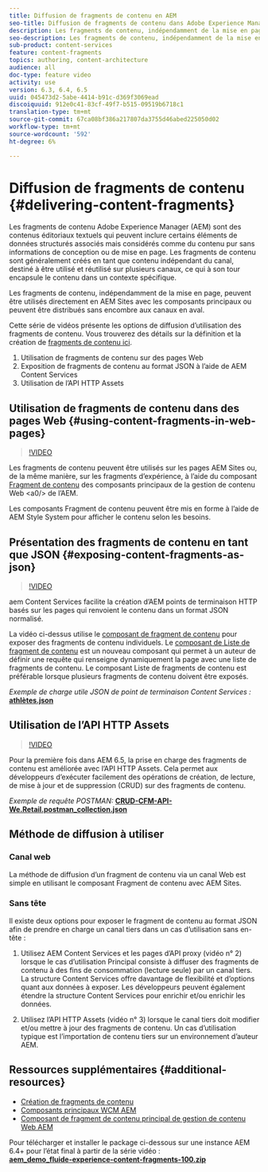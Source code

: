 ```yaml
---
title: Diffusion de fragments de contenu en AEM
seo-title: Diffusion de fragments de contenu dans Adobe Experience Manager
description: Les fragments de contenu, indépendamment de la mise en page, peuvent être utilisés directement en AEM Sites avec les composants principaux ou peuvent être distribués sans encombre aux canaux en aval.
seo-description: Les fragments de contenu, indépendamment de la mise en page, peuvent être utilisés directement en AEM Sites avec les composants principaux ou peuvent être distribués sans encombre aux canaux en aval.
sub-product: content-services
feature: content-fragments
topics: authoring, content-architecture
audience: all
doc-type: feature video
activity: use
version: 6.3, 6.4, 6.5
uuid: 045473d2-5abe-4414-b91c-d369f3069ead
discoiquuid: 912e0c41-83cf-49f7-b515-09519b6718c1
translation-type: tm+mt
source-git-commit: 67ca08bf386a217807da3755d46abed225050d02
workflow-type: tm+mt
source-wordcount: '592'
ht-degree: 6%

---
```



# Diffusion de fragments de contenu {#delivering-content-fragments}

Les fragments de contenu Adobe Experience Manager (AEM) sont des contenus éditoriaux textuels qui peuvent inclure certains éléments de données structurés associés mais considérés comme du contenu pur sans informations de conception ou de mise en page. Les fragments de contenu sont généralement créés en tant que contenu indépendant du canal, destiné à être utilisé et réutilisé sur plusieurs canaux, ce qui à son tour encapsule le contenu dans un contexte spécifique.

Les fragments de contenu, indépendamment de la mise en page, peuvent être utilisés directement en AEM Sites avec les composants principaux ou peuvent être distribués sans encombre aux canaux en aval.

Cette série de vidéos présente les options de diffusion d’utilisation des fragments de contenu. Vous trouverez des détails sur la définition et la création de [fragments de contenu ici](content-fragments-feature-video-use.md).

1. Utilisation de fragments de contenu sur des pages Web
2. Exposition de fragments de contenu au format JSON à l’aide de AEM Content Services
3. Utilisation de l’API HTTP Assets

## Utilisation de fragments de contenu dans des pages Web {#using-content-fragments-in-web-pages}

>[!VIDEO](https://video.tv.adobe.com/v/22449/?quality=12&learn=on)

Les fragments de contenu peuvent être utilisés sur les pages AEM Sites ou, de la même manière, sur les fragments d’expérience, à l’aide du composant [Fragment de contenu](https://docs.adobe.com/content/help/fr-FR/experience-manager-core-components/using/components/content-fragment-component.html) des composants principaux de la gestion de contenu Web &lt;a0/> de l’AEM.

Les composants Fragment de contenu peuvent être mis en forme à l’aide de AEM Style System pour afficher le contenu selon les besoins.

## Présentation des fragments de contenu en tant que JSON {#exposing-content-fragments-as-json}

>[!VIDEO](https://video.tv.adobe.com/v/22448/?quality=12&learn=on)

aem Content Services facilite la création d’AEM points de terminaison HTTP basés sur les pages qui renvoient le contenu dans un format JSON normalisé.

La vidéo ci-dessus utilise le [composant de fragment de contenu](https://docs.adobe.com/content/help/en/experience-manager-core-components/using/components/content-fragment-component.html) pour exposer des fragments de contenu individuels. Le [composant de Liste de fragment de contenu](https://docs.adobe.com/content/help/en/experience-manager-core-components/using/components/content-fragment-list.html) est un nouveau composant qui permet à un auteur de définir une requête qui renseigne dynamiquement la page avec une liste de fragments de contenu. Le composant Liste de fragments de contenu est préférable lorsque plusieurs fragments de contenu doivent être exposés.

*Exemple de charge utile JSON de point de terminaison Content Services :*\
**[athlètes.json](assets/athletes.json)**

## Utilisation de l’API HTTP Assets

>[!VIDEO](https://video.tv.adobe.com/v/26390/?quality=12&learn=on)

Pour la première fois dans AEM 6.5, la prise en charge des fragments de contenu est améliorée avec l’API HTTP Assets. Cela permet aux développeurs d’exécuter facilement des opérations de création, de lecture, de mise à jour et de suppression (CRUD) sur des fragments de contenu.

*Exemple de requête POSTMAN:*
**[CRUD-CFM-API-We.Retail.postman_collection.json](assets/CRUD-CFM-API-We.Retail.postman_collection.json)**

## Méthode de diffusion à utiliser

### Canal web

La méthode de diffusion d’un fragment de contenu via un canal Web est simple en utilisant le composant Fragment de contenu avec AEM Sites.

### Sans tête

Il existe deux options pour exposer le fragment de contenu au format JSON afin de prendre en charge un canal tiers dans un cas d’utilisation sans en-tête :

1. Utilisez AEM Content Services et les pages d’API proxy (vidéo n° 2) lorsque le cas d’utilisation Principal consiste à diffuser des fragments de contenu à des fins de consommation (lecture seule) par un canal tiers. La structure Content Services offre davantage de flexibilité et d’options quant aux données à exposer. Les développeurs peuvent également étendre la structure Content Services pour enrichir et/ou enrichir les données.

2. Utilisez l’API HTTP Assets (vidéo n° 3) lorsque le canal tiers doit modifier et/ou mettre à jour des fragments de contenu. Un cas d’utilisation typique est l’importation de contenu tiers sur un environnement d’auteur AEM.

## Ressources supplémentaires {#additional-resources}

* [Création de fragments de contenu](content-fragments-feature-video-use.md)
* [Composants principaux WCM AEM](https://docs.adobe.com/content/help/fr-FR/experience-manager-core-components/using/introduction.html)
* [Composant de fragment de contenu principal de gestion de contenu Web AEM](https://docs.adobe.com/content/help/en/experience-manager-core-components/using/components/content-fragment-component.html)

Pour télécharger et installer le package ci-dessous sur une instance AEM 6.4+ pour l’état final à partir de la série vidéo :\
**[aem_demo_fluide-experience-content-fragments-100.zip](assets/aem_demo_fluid-experiencescontent-fragments-100.zip)**
